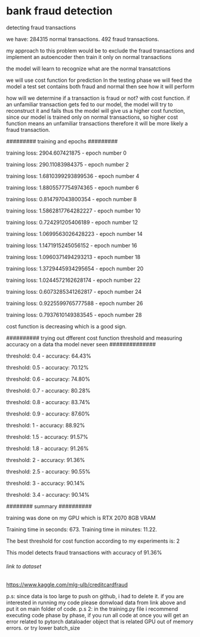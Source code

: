 # bank fraud detection
 detecting fraud transactions


we have:
284315 normal transactions.
492 fraud transactions.

my approach to this problem would be to exclude the fraud transactions and implement an autoencoder
then train it only on normal transactions

the model will learn to recognize what are the normal transatctions

we will use cost function for prediction
In the testing phase we will feed the model a test set contains both fraud and normal
then see how it will perform


how will we determine if a transaction is fraud or not? with cost function.
if an unfamiliar transaction gets fed to our model, the model will try to reconstruct it and fails
thus the model will give us a higher cost function, since our model is trained only on normal 
transactions, so higher cost function means an unfamiliar transactions therefore
it will be more likely a fraud transaction.



######### training and epochs #########

training loss: 2904.607421875 - epoch number 0

training loss: 290.11083984375 - epoch number 2

training loss: 1.6810399293899536 - epoch number 4

training loss: 1.8805577754974365 - epoch number 6

training loss: 0.814797043800354 - epoch number 8

training loss: 1.5862817764282227 - epoch number 10

training loss: 0.724291205406189 - epoch number 12

training loss: 1.0699563026428223 - epoch number 14

training loss: 1.1471915245056152 - epoch number 16

training loss: 1.0960371494293213 - epoch number 18

training loss: 1.3729445934295654 - epoch number 20

training loss: 1.0244572162628174 - epoch number 22

training loss: 0.6073285341262817 - epoch number 24

training loss: 0.9225599765777588 - epoch number 26

training loss: 0.7937610149383545 - epoch number 28

cost function is decreasing which is a good sign.

########## trying out dfferent cost function threshold and measuring accuracy on a data tha model never seen ##############

threshold: 0.4 - accuracy: 64.43%

threshold: 0.5 - accuracy: 70.12%

threshold: 0.6 - accuracy: 74.80%

threshold: 0.7 - accuracy: 80.28%

threshold: 0.8 - accuracy: 83.74%

threshold: 0.9 - accuracy: 87.60%

threshold: 1 - accuracy: 88.92%

threshold: 1.5 - accuracy: 91.57%

threshold: 1.8 - accuracy: 91.26%

threshold: 2 - accuracy: 91.36%

threshold: 2.5 - accuracy: 90.55%

threshold: 3 - accuracy: 90.14%

threshold: 3.4 - accuracy: 90.14%



######## summary ##########

training was done on my GPU which is RTX 2070 8GB VRAM

Training time in seconds: 673.
Training time in minutes: 11.22.

The best threshold for cost function according to my experiments is: 2 

This model detects fraud transactions with accuracy of 91.36%




###### link to dataset #######
https://www.kaggle.com/mlg-ulb/creditcardfraud




p.s: since data is too large to push on github, i had to delete it. if you are interested in running my code please donwload data from link above and put it on main folder of code.
p.s 2: in the training.py file i recommend executing code phase by phase, if you run all code at once you will get an error related to pytorch dataloader object that is related
GPU out of memory errors. or try lower batch_size



